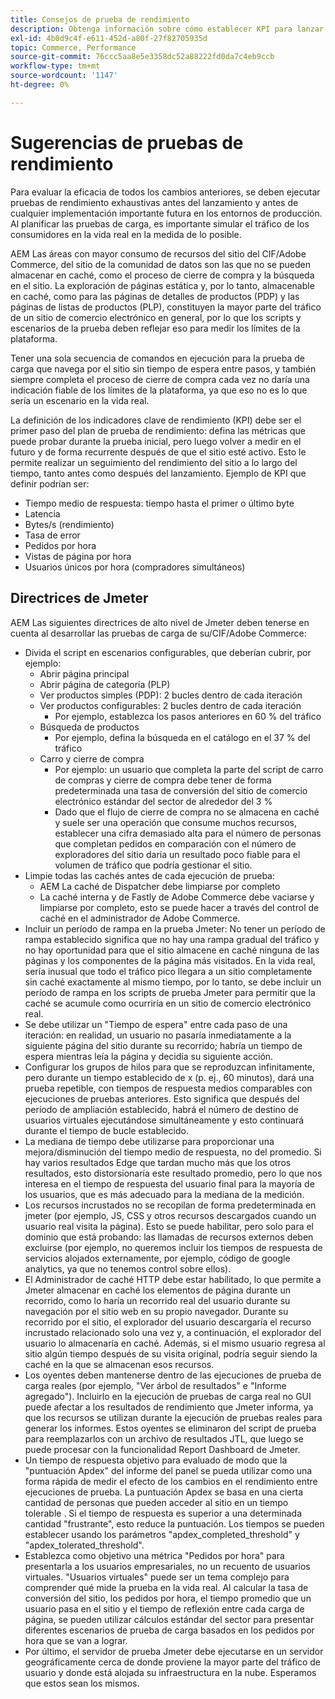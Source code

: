 ```yaml
---
title: Consejos de prueba de rendimiento
description: Obtenga información sobre cómo establecer KPI para lanzar su solución de Adobe Commerce y Adobe Experience Manager.
exl-id: 4b0d9c4f-e611-452d-a80f-27f82705935d
topic: Commerce, Performance
source-git-commit: 76ccc5aa8e5e3358dc52a88222fd0da7c4eb9ccb
workflow-type: tm+mt
source-wordcount: '1147'
ht-degree: 0%

---
```


# Sugerencias de pruebas de rendimiento

Para evaluar la eficacia de todos los cambios anteriores, se deben ejecutar pruebas de rendimiento exhaustivas antes del lanzamiento y antes de cualquier implementación importante futura en los entornos de producción. Al planificar las pruebas de carga, es importante simular el tráfico de los consumidores en la vida real en la medida de lo posible.

AEM Las áreas con mayor consumo de recursos del sitio del CIF/Adobe Commerce, del sitio de la comunidad de datos son las que no se pueden almacenar en caché, como el proceso de cierre de compra y la búsqueda en el sitio. La exploración de páginas estática y, por lo tanto, almacenable en caché, como para las páginas de detalles de productos (PDP) y las páginas de listas de productos (PLP), constituyen la mayor parte del tráfico de un sitio de comercio electrónico en general, por lo que los scripts y escenarios de la prueba deben reflejar eso para medir los límites de la plataforma.

Tener una sola secuencia de comandos en ejecución para la prueba de carga que navega por el sitio sin tiempo de espera entre pasos, y también siempre completa el proceso de cierre de compra cada vez no daría una indicación fiable de los límites de la plataforma, ya que eso no es lo que sería un escenario en la vida real.

La definición de los indicadores clave de rendimiento (KPI) debe ser el primer paso del plan de prueba de rendimiento: defina las métricas que puede probar durante la prueba inicial, pero luego volver a medir en el futuro y de forma recurrente después de que el sitio esté activo. Esto le permite realizar un seguimiento del rendimiento del sitio a lo largo del tiempo, tanto antes como después del lanzamiento. Ejemplo de KPI que definir podrían ser:

- Tiempo medio de respuesta: tiempo hasta el primer o último byte
- Latencia
- Bytes/s (rendimiento)
- Tasa de error
- Pedidos por hora
- Vistas de página por hora
- Usuarios únicos por hora (compradores simultáneos)

## Directrices de Jmeter

AEM Las siguientes directrices de alto nivel de Jmeter deben tenerse en cuenta al desarrollar las pruebas de carga de su/CIF/Adobe Commerce:

- Divida el script en escenarios configurables, que deberían cubrir, por ejemplo:
   - Abrir página principal
   - Abrir página de categoría (PLP)
   - Ver productos simples (PDP): 2 bucles dentro de cada iteración
   - Ver productos configurables: 2 bucles dentro de cada iteración
      - Por ejemplo, establezca los pasos anteriores en 60 % del tráfico
   - Búsqueda de productos
      - Por ejemplo, defina la búsqueda en el catálogo en el 37 % del tráfico
   - Carro y cierre de compra
      - Por ejemplo: un usuario que completa la parte del script de carro de compras y cierre de compra debe tener de forma predeterminada una tasa de conversión del sitio de comercio electrónico estándar del sector de alrededor del 3 %
      - Dado que el flujo de cierre de compra no se almacena en caché y suele ser una operación que consume muchos recursos, establecer una cifra demasiado alta para el número de personas que completan pedidos en comparación con el número de exploradores del sitio daría un resultado poco fiable para el volumen de tráfico que podría gestionar el sitio.
- Limpie todas las cachés antes de cada ejecución de prueba:
   - AEM La caché de Dispatcher debe limpiarse por completo
   - La caché interna y de Fastly de Adobe Commerce debe vaciarse y limpiarse por completo, esto se puede hacer a través del control de caché en el administrador de Adobe Commerce.
- Incluir un período de rampa en la prueba Jmeter: No tener un período de rampa establecido significa que no hay una rampa gradual del tráfico y no hay oportunidad para que el sitio almacene en caché ninguna de las páginas y los componentes de la página más visitados. En la vida real, sería inusual que todo el tráfico pico llegara a un sitio completamente sin caché exactamente al mismo tiempo, por lo tanto, se debe incluir un período de rampa en los scripts de prueba Jmeter para permitir que la caché se acumule como ocurriría en un sitio de comercio electrónico real.
- Se debe utilizar un &quot;Tiempo de espera&quot; entre cada paso de una iteración: en realidad, un usuario no pasaría inmediatamente a la siguiente página del sitio durante su recorrido; habría un tiempo de espera mientras leía la página y decidía su siguiente acción.
- Configurar los grupos de hilos para que se reproduzcan infinitamente, pero durante un tiempo establecido de x (p. ej., 60 minutos), dará una prueba repetible, con tiempos de respuesta medios comparables con ejecuciones de pruebas anteriores. Esto significa que después del período de ampliación establecido, habrá el número de destino de usuarios virtuales ejecutándose simultáneamente y esto continuará durante el tiempo de bucle establecido.
- La mediana de tiempo debe utilizarse para proporcionar una mejora/disminución del tiempo medio de respuesta, no del promedio. Si hay varios resultados Edge que tardan mucho más que los otros resultados, esto distorsionaría este resultado promedio, pero lo que nos interesa en el tiempo de respuesta del usuario final para la mayoría de los usuarios, que es más adecuado para la mediana de la medición.
- Los recursos incrustados no se recopilan de forma predeterminada en jmeter (por ejemplo, JS, CSS y otros recursos descargados cuando un usuario real visita la página). Esto se puede habilitar, pero solo para el dominio que está probando: las llamadas de recursos externos deben excluirse (por ejemplo, no queremos incluir los tiempos de respuesta de servicios alojados externamente, por ejemplo, código de google analytics, ya que no tenemos control sobre ellos).
- El Administrador de caché HTTP debe estar habilitado, lo que permite a Jmeter almacenar en caché los elementos de página durante un recorrido, como lo haría un recorrido real del usuario durante su navegación por el sitio web en su propio navegador. Durante su recorrido por el sitio, el explorador del usuario descargaría el recurso incrustado relacionado solo una vez y, a continuación, el explorador del usuario lo almacenaría en caché. Además, si el mismo usuario regresa al sitio algún tiempo después de su visita original, podría seguir siendo la caché en la que se almacenan esos recursos.
- Los oyentes deben mantenerse dentro de las ejecuciones de prueba de carga reales (por ejemplo, &quot;Ver árbol de resultados&quot; e &quot;Informe agregado&quot;). Incluirlo en la ejecución de pruebas de carga real no GUI puede afectar a los resultados de rendimiento que Jmeter informa, ya que los recursos se utilizan durante la ejecución de pruebas reales para generar los informes. Estos oyentes se eliminaron del script de prueba para reemplazarlos con un archivo de resultados JTL, que luego se puede procesar con la funcionalidad Report Dashboard de Jmeter.
- Un tiempo de respuesta objetivo para evaluado de modo que la &quot;puntuación Apdex&quot; del informe del panel se pueda utilizar como una forma rápida de medir el efecto de los cambios en el rendimiento entre ejecuciones de prueba. La puntuación Apdex se basa en una cierta cantidad de personas que pueden acceder al sitio en un tiempo tolerable . Si el tiempo de respuesta es superior a una determinada cantidad &quot;frustrante&quot;, esto reduce la puntuación. Los tiempos se pueden establecer usando los parámetros &quot;apdex_completed_threshold&quot; y &quot;apdex_tolerated_threshold&quot;.
- Establezca como objetivo una métrica &quot;Pedidos por hora&quot; para presentarla a los usuarios empresariales, no un recuento de usuarios virtuales. &quot;Usuarios virtuales&quot; puede ser un tema complejo para comprender qué mide la prueba en la vida real. Al calcular la tasa de conversión del sitio, los pedidos por hora, el tiempo promedio que un usuario pasa en el sitio y el tiempo de reflexión entre cada carga de página, se pueden utilizar cálculos estándar del sector para presentar diferentes escenarios de prueba de carga basados en los pedidos por hora que se van a lograr.
- Por último, el servidor de prueba Jmeter debe ejecutarse en un servidor geográficamente cerca de donde proviene la mayor parte del tráfico de usuario y donde está alojada su infraestructura en la nube. Esperamos que estos sean los mismos.
